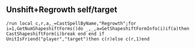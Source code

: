 ## Unshift+Regrowth self/target
```
/run local c,r,a,_=CastSpellByName,"Regrowth";for i=1,GetNumShapeshiftForms()do _,_,a=GetShapeshiftFormInfo(i)if(a)then CastShapeshiftForm(i)break end end if UnitIsFriend("player","target")then c(r)else c(r,1)end
```